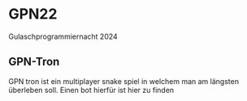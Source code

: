 # GPN22
Gulaschprogrammiernacht 2024

## GPN-Tron
GPN tron ist ein multiplayer snake spiel in welchem man am längsten überleben soll.
Einen bot hierfür ist hier zu finden
